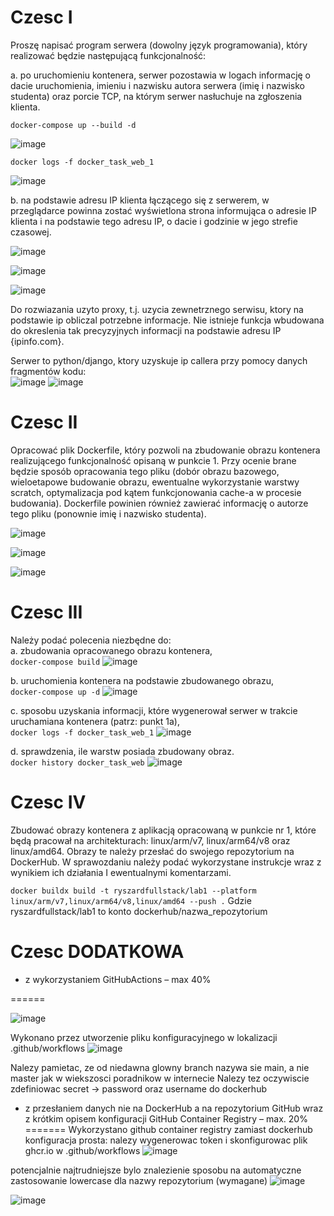 Czesc I
==============
Proszę napisać program serwera (dowolny język programowania), który realizować będzie następującą funkcjonalność: <br/>

a.	po uruchomieniu kontenera, serwer pozostawia w logach informację o dacie uruchomienia, imieniu i nazwisku autora serwera (imię i nazwisko studenta) oraz porcie TCP, na którym serwer nasłuchuje na zgłoszenia klienta. <br/>

``` 
docker-compose up --build -d
```

![image](https://user-images.githubusercontent.com/41301282/170371595-9e86bd1b-7b89-4638-8da5-5420914f7513.png)

```
docker logs -f docker_task_web_1
```
![image](https://user-images.githubusercontent.com/41301282/170372265-47b632c3-2bc9-451f-9f33-5f63a9d3fb86.png)

b.	na podstawie adresu IP klienta łączącego się z serwerem, w przeglądarce powinna zostać wyświetlona strona informująca o adresie IP klienta i na podstawie tego adresu IP, o dacie i godzinie w jego strefie czasowej.<br/>

![image](https://user-images.githubusercontent.com/41301282/170372307-ec5f94d2-cf53-47a3-bb1e-b9cf2845b3cd.png)

![image](https://user-images.githubusercontent.com/41301282/170372375-736e2086-c319-4ec1-a30c-fec0e749bb56.png)

![image](https://user-images.githubusercontent.com/41301282/170372346-dd9edafd-5821-4509-86f0-6418de26d4ca.png)



Do rozwiazania uzyto proxy, t.j. uzycia zewnetrznego serwisu, ktory na podstawie ip obliczal potrzebne informacje. Nie istnieje funkcja wbudowana do okreslenia tak precyzyjnych informacji na podstawie adresu IP {ipinfo.com}.

Serwer to python/django, ktory uzyskuje ip callera przy pomocy danych fragmentów kodu: <br/>
![image](https://user-images.githubusercontent.com/41301282/170380451-62e91636-8528-4ba2-91d6-db2e0e29521d.png)
![image](https://user-images.githubusercontent.com/41301282/170380503-84fae09f-a174-46d7-877f-8e00bfc241c6.png)



Czesc II
==========

Opracować plik Dockerfile, który pozwoli na zbudowanie obrazu kontenera realizującego funkcjonalność opisaną w punkcie 1. Przy ocenie brane będzie sposób opracowania tego pliku (dobór obrazu bazowego, wieloetapowe budowanie obrazu, ewentualne wykorzystanie warstwy scratch, optymalizacja pod kątem funkcjonowania cache-a w procesie budowania). Dockerfile powinien również zawierać informację o autorze tego pliku (ponownie imię i nazwisko studenta).

![image](https://user-images.githubusercontent.com/41301282/170380682-757b2e96-250b-474f-a1cb-e6d23856fc9c.png)


![image](https://user-images.githubusercontent.com/41301282/170372470-cfb608d4-ef52-4bf4-a94d-2a8a16dff3ce.png)

![image](https://user-images.githubusercontent.com/41301282/170372489-f0e1dfee-7303-45d3-85b4-a3dcf130048f.png)


Czesc III
==========
Należy podać polecenia niezbędne do: <br/>
a.	zbudowania opracowanego obrazu kontenera, <br/>
```docker-compose build```
![image](https://user-images.githubusercontent.com/41301282/170377144-887af6b2-0bd2-439f-8daa-069c1b9da5e6.png)

b.	uruchomienia kontenera na podstawie zbudowanego obrazu, <br/>
``` docker-compose up -d ```
![image](https://user-images.githubusercontent.com/41301282/170377317-6dae76bf-ef4b-46e9-9e1b-81e643fc2d6b.png)

c.	sposobu uzyskania informacji, które wygenerował serwer w trakcie uruchamiana kontenera (patrz: punkt 1a), <br/>
``` docker logs -f docker_task_web_1 ```
![image](https://user-images.githubusercontent.com/41301282/170377550-683e34dd-7c29-4975-916f-6980676a6103.png)

d.	sprawdzenia, ile warstw posiada zbudowany obraz. <br/>
``` docker history docker_task_web ```
![image](https://user-images.githubusercontent.com/41301282/170373671-e598b75e-3a9a-4780-aad0-00cdb4091ef4.png)


Czesc IV
==========
Zbudować obrazy kontenera z aplikacją opracowaną w punkcie nr 1, które będą pracował na architekturach: linux/arm/v7, linux/arm64/v8 oraz linux/amd64. Obrazy te należy przesłać do swojego repozytorium na DockerHub. W sprawozdaniu należy podać wykorzystane instrukcje wraz z wynikiem ich działania I ewentualnymi komentarzami. <br />

```docker buildx build -t ryszardfullstack/lab1 --platform linux/arm/v7,linux/arm64/v8,linux/amd64 --push .```
Gdzie ryszardfullstack/lab1 to konto dockerhub/nazwa_repozytorium

Czesc DODATKOWA
==============

-	z wykorzystaniem GitHubActions – max 40%

======

![image](https://user-images.githubusercontent.com/41301282/170380169-51973f57-9d2d-4611-be99-c6065624ab39.png)


Wykonano przez utworzenie pliku konfiguracyjnego w lokalizacji .github/workflows
![image](https://user-images.githubusercontent.com/41301282/170374748-37c304c9-29b8-4c6c-919a-b7a9376b0dec.png)

Nalezy pamietac, ze od niedawna glowny branch nazywa sie main, a nie master jak w wiekszosci poradnikow w internecie
Nalezy tez oczywiscie zdefiniowac secret -> password oraz username do dockerhub

- z przesłaniem danych nie na DockerHub a na repozytorium GitHub wraz z krótkim opisem konfiguracji GitHub Container Registry – max. 20%
=======
Wykorzystano github container registry zamiast dockerhub
konfiguracja prosta:  nalezy wygenerowac token i skonfigurowac plik ghcr.io w .github/workflows
![image](https://user-images.githubusercontent.com/41301282/170376273-6f5673b1-eabc-4180-93c4-34b8427b0a71.png)

potencjalnie najtrudniejsze bylo znalezienie sposobu na automatyczne zastosowanie lowercase dla nazwy repozytorium (wymagane)
![image](https://user-images.githubusercontent.com/41301282/170379669-0b5963b5-7eba-4adf-81c0-63745e8b8884.png)


![image](https://user-images.githubusercontent.com/41301282/170379729-f1e1a6a5-448d-4c80-91de-92200839ebe4.png)

